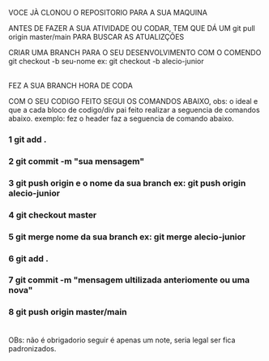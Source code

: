 VOCE JÀ CLONOU O REPOSITORIO PARA A SUA MAQUINA</br>

ANTES DE FAZER A SUA ATIVIDADE OU CODAR, TEM QUE DÁ UM git pull origin master/main PARA BUSCAR AS ATUALIZÇÕES</br>

CRIAR UMA BRANCH PARA O SEU DESENVOLVIMENTO COM O COMENDO git checkout -b seu-nome ex: git checkout -b alecio-junior</br></br>

FEZ A SUA BRANCH HORA DE CODA</br>

COM O SEU CODIGO FEITO SEGUI OS COMANDOS ABAIXO, obs: o ideal e que a cada bloco de codigo/div pai feito realizar a seguencia de comandos abaixo. exemplo: fez o header faz a seguencia de comando abaixo.</br>

### 1 git add .</br>
### 2 git commit -m "sua mensagem"</br>
### 3 git push origin e o nome da sua branch ex: git push origin alecio-junior</br>
### 4 git checkout master</br>
### 5 git merge nome da sua branch  ex: git merge alecio-junior</br>
### 6 git add . </br>
### 7 git commit -m "mensagem ultilizada anteriomente ou uma nova"</br>
### 8 git push origin master/main</br></br>

OBs: não é obrigadorio seguir é apenas um note, seria legal ser fica padronizados.



